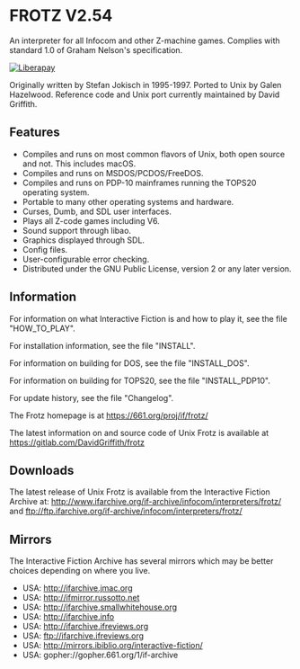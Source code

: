 # FROTZ V2.54
An interpreter for all Infocom and other Z-machine games.
Complies with standard 1.0 of Graham Nelson's specification.

[![Liberapay](https://img.shields.io/liberapay/receives/DavidG.svg?logo=liberapay)](https://liberapay.com/DavidG)

Originally written by Stefan Jokisch in 1995-1997.
Ported to Unix by Galen Hazelwood.
Reference code and Unix port currently maintained by David Griffith.

## Features
- Compiles and runs on most common flavors of Unix, both open source and not.
  This includes macOS.
- Compiles and runs on MSDOS/PCDOS/FreeDOS.
- Compiles and runs on PDP-10 mainframes running the TOPS20 operating system.
- Portable to many other operating systems and hardware.
- Curses, Dumb, and SDL user interfaces.
- Plays all Z-code games including V6.
- Sound support through libao.
- Graphics displayed through SDL.
- Config files.
- User-configurable error checking.
- Distributed under the GNU Public License, version 2 or any later version.

## Information
For information on what Interactive Fiction is and how to play it, see the
file "HOW_TO_PLAY".

For installation information, see the file "INSTALL".

For information on building for DOS, see the file "INSTALL_DOS".

For information on building for TOPS20, see the file "INSTALL_PDP10".

For update history, see the file "Changelog".

The Frotz homepage is at https://661.org/proj/if/frotz/

The latest information on and source code of Unix Frotz is available at 
https://gitlab.com/DavidGriffith/frotz

## Downloads
The latest release of Unix Frotz is available from the Interactive
Fiction Archive at:
http://www.ifarchive.org/if-archive/infocom/interpreters/frotz/
and
ftp://ftp.ifarchive.org/if-archive/infocom/interpreters/frotz/


## Mirrors
The Interactive Fiction Archive has several mirrors which may be better
choices depending on where you live.

- USA: http://ifarchive.jmac.org
- USA: http://ifmirror.russotto.net
- USA: http://ifarchive.smallwhitehouse.org
- USA: http://ifarchive.info
- USA: http://ifarchive.ifreviews.org
- USA: ftp://ifarchive.ifreviews.org
- USA: http://mirrors.ibiblio.org/interactive-fiction/
- USA: gopher://gopher.661.org/1/if-archive
